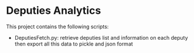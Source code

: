 # Deputies Analytics

This project contains the following scripts:

- DeputiesFetch.py: retrieve deputies list and information on each deputy then
                    export all this data to pickle and json format
